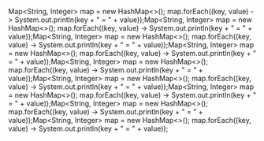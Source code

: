 Map<String, Integer> map = new HashMap<>();
map.forEach((key, value) -> System.out.println(key + " = " + value));Map<String, Integer> map = new HashMap<>();
map.forEach((key, value) -> System.out.println(key + " = " + value));Map<String, Integer> map = new HashMap<>();
map.forEach((key, value) -> System.out.println(key + " = " + value));Map<String, Integer> map = new HashMap<>();
map.forEach((key, value) -> System.out.println(key + " = " + value));Map<String, Integer> map = new HashMap<>();
map.forEach((key, value) -> System.out.println(key + " = " + value));Map<String, Integer> map = new HashMap<>();
map.forEach((key, value) -> System.out.println(key + " = " + value));Map<String, Integer> map = new HashMap<>();
map.forEach((key, value) -> System.out.println(key + " = " + value));Map<String, Integer> map = new HashMap<>();
map.forEach((key, value) -> System.out.println(key + " = " + value));Map<String, Integer> map = new HashMap<>();
map.forEach((key, value) -> System.out.println(key + " = " + value));
